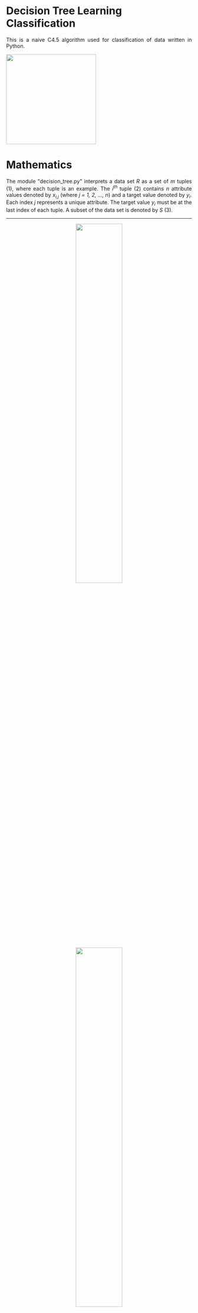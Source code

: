 <h1>Decision Tree Learning Classification</h1>
<p align="justify">
    This is a naive C4.5 algorithm used for classification of data written in Python.
</p>

<p align="left">
    <img src="photos/dependencies.png" width="244px">
</p>

<h1>Mathematics</h1>

<p align="justify">
    The module "decision_tree.py" interprets a data set <i>R</i> as a set of <i>m</i> tuples (1), where each tuple is an example.
    The <i>i<sup>th</sup></i> tuple (2) contains <i>n</i> attribute values denoted by <i>x<sub>i,j</sub></i> (where <i>j = 1, 2, ..., n</i>) 
    and a target value denoted by <i>y<sub>i</sub></i>.
    Each index <i>j</i> represents a unique attribute.
    The target value <i>y<sub>i</sub></i> must be at the last index of each tuple.
    A subset of the data set is denoted by <i>S</i> (3).
</p>

<hr>
<p align="center">
    <img src="photos/equations/equation1.png" width=50%>
</p>

<p align="center">
    <img src="photos/equations/equation2.png" width=50%>
</p>

<p align="center">
    <img src="photos/equations/equation3.png" width=50%>
</p>
<hr>

<p align="justify">
    Each attribute and its distinct values will be a node in the decision tree. 
    An attribute's unique values will be its child nodes,
    and each of these child nodes will then be a parent node to another attribute node, and so on.
    This continues until the target value is reached, which is a leaf node.
    The module "decision_tree.py" splits an attribute <i>a</i> into its unique values by creating a new set <i>X<sub>a</sub></i>,
    which contains values <i>x<sub>i,j</sub></i> in each tuple <i>S<sub>i</sub></i> for all tuples in the subset <i>S</i>
    such that <i>j = a</i> (4). A set of unique target values <i>y<sub>i</sub></i> in subset <i>S</i> is also defined (5).
</p>

<hr>
<p align="center">
    <img src="photos/equations/equation4.png" width=50%>
</p>

<p align="center">
    <img src="photos/equations/equation5.png" width=50%>
</p>
<hr>

<p align="justify">
    Deciding which attribute should be chosen as a root node or a child node of another attribute's value is determined partly 
    by the information entropy <i>H</i> of the subset <i>S</i> (6),
    where <i>P(S,y)</i> is the probability of selecting the target value <i>y</i> from the subset <i>S</i> (7),
    or the number of times the value <i>y</i> occurs in the subset <i>S</i> devided by the number of examples in the subset <i>S</i>.
    The vertical bars denote the cardinality of the set or sequence.
    The value of the information entropy is between 0 and 1 bits inclusive.
</p>

<hr>
<p align="center">
    <img src="photos/equations/equation6.png" width=50%>
</p>

<p align="center">
    <img src="photos/equations/equation7.png" width=50%>
</p>
<hr>

<p align="justify">
    A plot of the information entropy of a set containing two target values, <i>+</i> for positive or yes and <i>-</i> for negative or no, 
    and their probabilities, <i>p<sub>+</sub></i> and <i>p<sub>-</sub></i> respectively, over all possible probabilities is shown below.
    When the number of positive values is the same as the number of negative values in the set, the information entropy is one.
    When the set contains only positive values or only negative values, the information entropy is zero.
    Therefore, a set with a lower information entropy is preferred, because it is closer to achieving a final verdict of yes or no.
    Note that <i>p<sub>+</sub> = 1 - p<sub>-</sub></i>.
</p>

<hr>
<p align="center">
    <img src="photos/infoEntropy.png" width=70%>
</p>
<hr>

<p align="justify">
    The information entropy provides a measure of the purity of a data set, or how close it is to achieving a final verdict,
    but it alone does not provide information on which attributes should be prioritized when selecting nodes to construct the decision tree.
    For this, the purity of the data set after an attribute is split on each of its values should be measured and compared with the purity of the unsplit data set.
    This calculation is called the information gain <i>IG</i> (8), 
    which is the change in information entropy of a subset <i>S</i> after splitting an attribute <i>a</i>.
    The information entropy of the split is given by a weighted sum of the information entropy of each subset 
    <i>S<sub>a</sub>(S,x)</i> (9), which contains tuples <i>S<sub>i</sub></i> with the split value <i>x</i> at <i>x<sub>i,a</sub></i>.
</p>

<hr>
<p align="center">
    <img src="photos/equations/equation8.png" width=50%>
</p>

<p align="center">
    <img src="photos/equations/equation9.png" width=50%>
</p>
<hr>

<p align="justify">
    The ID3 algorithm uses information gain to select nodes when constructing the tree.
    The C4.5 algorithm uses the information gain ratio <i>IGR</i> (10), 
    which is the information gain upon splitting an attribute <i>a</i> devided by the intrinsic value <i>IV</i> of the split (11).
    The information gain ratio takes the cardinality of the split into account when choosing an attribute.
    The larger the portion of data eliminated by the split, 
    the smaller the cardinality of <i>S<sub>a</sub>(S,x)</i>, the larger the instrisic value, and the smaller the information gain ratio.
    This way, attributes that do not contribute very much to the decision making process but split into pure data sets will be of less priority.
</p>
<p align="justify">
    Note that when the instrinsic value is zero, the data set cannot be split anymore and a final verdict must be achieved by a majority vote.
    The module "decision_tree.py" returns an information gain ratio of zero if an intrinsic value of zero is encountered.
    This is reasonable because the information gain should also be zero if the intrisnsic value is zero.
    However, a majority vote is taken just in case the information gain is not zero.
</p>

<hr>
<p align="center">
    <img src="photos/equations/equation10.png" width=50%>
</p>

<p align="center">
    <img src="photos/equations/equation11.png" width=50%>
</p>

<h1>Algorithm</h1>

<p align="justify">
    The module "decision_tree.py" uses the learning algorithm described in pseudocode below.
    This is a naive C4.5 algorithm.
    I decided to use a nested hash map as the tree structure, 
    in which the leaf nodes are keys pointing to NULL values.
    I tried to make the pseudocode as explicit as possible to avoid any confusion.
    However, because the algorithm is recursive and creates a nested structure,
    it is inherently a little complex. 
    I prefer a more explicit description over a more simplified one, 
    because the latter will lead to ambiguity.
    Note that this algorithm will produce a decision tree, 
    but does not guarantee the optimal tree structure.
</p>

<hr>
<p align="center">
    <img src="photos/algorithm.png" width=63%>
</p>

<h1>Example 1</h1>

<p align="justify">
    Importing the "decision_tree.py" into a Python environment:
</p>

```python
from decision_tree import DecisionTree
```

<p align="justify">
    The "DecisionTree" class can read csv files and automatically convert them into a set of tuples.
    The file should have the target values as the last column in the data set and headers for each column.
    The file "tennis.csv" contains data on when a golfer named Peter decided to play golf during various weather conditions.
</p>

```python
model = DecisionTree()
model.importcsv( 'tennis.csv' )
```

<p align="justify">
    The headers of the file are stored in the "label" variable.
    The rest of the data is stored in the "data" variable.
    Attributes "Outlook," "Humidity" and "Wind" correspond to columns 1, 2 and 3 in the data,
    which are their respective values.
    The last label and column of data is the target value, "Play" with values "Yes" or "No."
    This data will lead to a binary classifier.
    However, the "DecisionTree" class and its algorithm can be used for any order of classification.
</p>

```python
model.label
```

    ['Outlook', 'Humidity', 'Wind', 'Play']

```python
model.data
```

    {('Overcast', 'High', 'Strong', 'Yes'),
     ('Overcast', 'High', 'Weak', 'Yes'),
     ('Overcast', 'Normal', 'Strong', 'Yes'),
     ('Overcast', 'Normal', 'Weak', 'Yes'),
     ('Rain', 'High', 'Strong', 'No'),
     ('Rain', 'High', 'Weak', 'Yes'),
     ('Rain', 'Normal', 'Strong', 'No'),
     ('Rain', 'Normal', 'Weak', 'Yes'),
     ('Sunny', 'High', 'Strong', 'No'),
     ('Sunny', 'High', 'Weak', 'No'),
     ('Sunny', 'Normal', 'Strong', 'Yes'),
     ('Sunny', 'Normal', 'Weak', 'Yes')}

<p align="justify">
    The learn method employs the aforementioned learning algorithm on a data set.
    The data set passed to the learning algorithm is the all the data found in the "tennis.csv" file.
    Data passed to the learn method must be a set of tuples.
    After the learning algorithm is employed on the data set, the resulting tree can be plotted with the plot method and given a title, shown below.
    This tree correctly classifies all of the data, and this can easily be verified.
    Next, let's try a more complicated example.
</p>

```python
model.learn( model.data )
model.plot( 'Will Peter Play Golf?' )
```

![png](photos/tennistree.png)

<h1>Example 2</h1>

<p align="justify">
    Let's try a more complicated example. 
    The file "mushrooms.csv" contains 8124 examples of data on the toxicity of mushrooms based on various characteristics.
</p>

```python
model = DecisionTree()
model.importcsv( 'mushrooms.csv' )
len( model.data )
```




    8124

<p align="justify">
    The data contains 22 attributes and a target class, shown below.
    The target class is either poisoinous or edible.
    The "DecisionTree" class will be used to contruct a decision tree from the data that will classify a mushroom as poisonous or edible 
    based on the 22 attributes below.
</p>

```python
model.label
```




    ['cap shape',
     'cap surface',
     'cap color',
     'bruises',
     'odor',
     'gill attachment',
     'gill spacing',
     'gill size',
     'gill color',
     'stalk shape',
     'stalk root',
     'stalk surface above ring',
     'stalk surface below ring',
     'stalk color above ring',
     'stalk color below ring',
     'veil type',
     'veil color',
     'ring number',
     'ring type',
     'spore print color',
     'population',
     'habitat',
     'class']

<p align="justify">
    The "testAndTrain" method takes a ratio, which is the ratio of data that will be sampled to train or construct the decision tree model. 
    The sampling is done randomly without replacement.
    The remainder of the data is separated from the training sample and used to test the accuracy of the model.
    The code below samples 25% of the total number of examples in the data to contruct the tree, 
    tests the contructed tree on the remaining 75% of the data and prints the results.
    An accuracy of 99.61 % is achieved after sampling just 25% of the data.
    However, since eating a poisonous mushroom may be a life or death situation, a higher accuracy will be preferred.
</p>

```python
model.testAndTrain( ratio = 0.25 )
```

    Samples in training set:  2031
    Samples tested         :  6093
    Total samples          :  8124
    Model accuracy         :  99.61 %

<p align="justify">
    Due to the size of this data set and the number of attributes it contains,
    there is no way to completely visualize the decision tree model that was learned by the algorithm.
    I edited the plot method to at least provide a visualization for the size of the tree, shown below.
    This tree contains over 400 nodes.
</p>

```python
model.plot()
```

<p align="center">
    <img src="photos/mushroomtree.png" width=100%>
</p>
